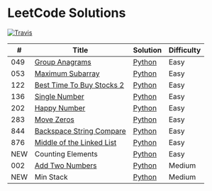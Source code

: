 LeetCode Solutions
=====
[![Travis](https://img.shields.io/badge/language-Python-green.svg)]()

| # | Title | Solution | Difficulty |
|---| ----- | -------- | ---------- |
|049|[Group Anagrams](https://leetcode.com/problems/group-anagrams/) | [Python](./python/049_Group_Anagrams.py)|Easy|
|053|[Maximum Subarray](https://leetcode.com/problems/maximum-subarray/) | [Python](./python/053_Maximum_Subarray.py)|Easy|
|122|[Best Time To Buy Stocks 2](https://leetcode.com/problems/best-time-to-buy-and-sell-stock-ii/) | [Python](./python/122_Best_Time_To_By_Stock_2.py)|Easy|
|136|[Single Number](https://leetcode.com/problems/single-number/) | [Python](./python/136_Single_Number.py)|Easy|
|202|[Happy Number](https://leetcode.com/problems/happy-number/) | [Python](./python/202_Happy_Number.py)|Easy|
|283|[Move Zeros](https://leetcode.com/problems/move-zeroes/) | [Python](./python/283_Move_Zeros.py)|Easy|
|844|[Backspace String Compare](https://leetcode.com/problems/backspace-string-compare/) | [Python](./python/844_Backspace_String_Compare.py)|Easy|
|876|[Middle of the Linked List](https://leetcode.com/problems/middle-of-the-linked-list/) | [Python](./python/876_Middle_of_the_Linked_List.py)|Easy|
|NEW| Counting Elements | [Python](./python/new_Counting_Elements.py)|Easy|
|002|[Add Two Numbers](https://leetcode.com/problems/add-two-numbers/) | [Python](./python/002_Add_Two_Numbers.py)|Medium|
|NEW| Min Stack | [Python](./python/new_Min_Stack.py)|Medium|

